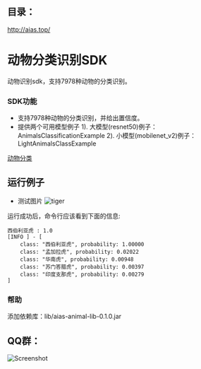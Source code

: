 ## 目录：
http://aias.top/

# 动物分类识别SDK
动物识别sdk，支持7978种动物的分类识别。

### SDK功能
- 支持7978种动物的分类识别，并给出置信度。
- 提供两个可用模型例子
1). 大模型(resnet50)例子：AnimalsClassificationExample
2). 小模型(mobilenet_v2)例子：LightAnimalsClassExample

[动物分类](https://djl-model.oss-cn-hongkong.aliyuncs.com/AIAS/animal_sdk/animals.txt)

## 运行例子
- 测试图片
![tiger](https://djl-model.oss-cn-hongkong.aliyuncs.com/AIAS/animal_sdk/tiger.jpeg)

运行成功后，命令行应该看到下面的信息:
```text
西伯利亚虎 : 1.0
[INFO ] - [
	class: "西伯利亚虎", probability: 1.00000
	class: "孟加拉虎", probability: 0.02022
	class: "华南虎", probability: 0.00948
	class: "苏门答腊虎", probability: 0.00397
	class: "印度支那虎", probability: 0.00279
]
```

### 帮助 
添加依赖库：lib/aias-animal-lib-0.1.0.jar

## QQ群：
![Screenshot](https://djl-model.oss-cn-hongkong.aliyuncs.com/AIAS/OCR/OCR_QQ.png)
